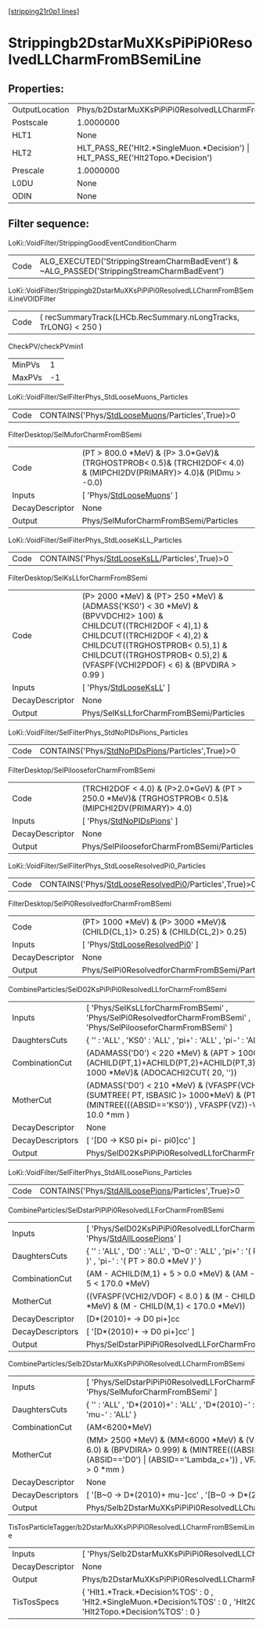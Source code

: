 [[stripping21r0p1 lines]](./stripping21r0p1-index)

# Strippingb2DstarMuXKsPiPiPi0ResolvedLLCharmFromBSemiLine

## Properties:

|                |                                                                                   |
|----------------|-----------------------------------------------------------------------------------|
| OutputLocation | Phys/b2DstarMuXKsPiPiPi0ResolvedLLCharmFromBSemiLine/Particles                    |
| Postscale      | 1.0000000                                                                         |
| HLT1           | None                                                                              |
| HLT2           | HLT_PASS_RE('Hlt2.\*SingleMuon.\*Decision') \| HLT_PASS_RE('Hlt2Topo.\*Decision') |
| Prescale       | 1.0000000                                                                         |
| L0DU           | None                                                                              |
| ODIN           | None                                                                              |

## Filter sequence:

LoKi::VoidFilter/StrippingGoodEventConditionCharm

|      |                                                                                            |
|------|--------------------------------------------------------------------------------------------|
| Code | ALG_EXECUTED('StrippingStreamCharmBadEvent') & ~ALG_PASSED('StrippingStreamCharmBadEvent') |

LoKi::VoidFilter/Strippingb2DstarMuXKsPiPiPi0ResolvedLLCharmFromBSemiLineVOIDFilter

|      |                                                                 |
|------|-----------------------------------------------------------------|
| Code | ( recSummaryTrack(LHCb.RecSummary.nLongTracks, TrLONG) \< 250 ) |

CheckPV/checkPVmin1

|        |     |
|--------|-----|
| MinPVs | 1   |
| MaxPVs | -1  |

LoKi::VoidFilter/SelFilterPhys_StdLooseMuons_Particles

|      |                                                                                                     |
|------|-----------------------------------------------------------------------------------------------------|
| Code | CONTAINS('Phys/[StdLooseMuons](./stripping21r0p1-commonparticles-stdloosemuons)/Particles',True)\>0 |

FilterDesktop/SelMuforCharmFromBSemi

|                 |                                                                                                                            |
|-----------------|----------------------------------------------------------------------------------------------------------------------------|
| Code            | (PT \> 800.0 \*MeV) & (P\> 3.0\*GeV)& (TRGHOSTPROB\< 0.5)& (TRCHI2DOF\< 4.0) & (MIPCHI2DV(PRIMARY)\> 4.0)& (PIDmu \> -0.0) |
| Inputs          | [ 'Phys/[StdLooseMuons](./stripping21r0p1-commonparticles-stdloosemuons)' ]                                              |
| DecayDescriptor | None                                                                                                                       |
| Output          | Phys/SelMuforCharmFromBSemi/Particles                                                                                      |

LoKi::VoidFilter/SelFilterPhys_StdLooseKsLL_Particles

|      |                                                                                                   |
|------|---------------------------------------------------------------------------------------------------|
| Code | CONTAINS('Phys/[StdLooseKsLL](./stripping21r0p1-commonparticles-stdlooseksll)/Particles',True)\>0 |

FilterDesktop/SelKsLLforCharmFromBSemi

|                 |                                                                                                                                                                                                                                                                         |
|-----------------|-------------------------------------------------------------------------------------------------------------------------------------------------------------------------------------------------------------------------------------------------------------------------|
| Code            | (P\> 2000 \*MeV) & (PT\> 250 \*MeV) & (ADMASS('KS0') \< 30 \*MeV) & (BPVVDCHI2\> 100) & CHILDCUT((TRCHI2DOF \< 4),1) & CHILDCUT((TRCHI2DOF \< 4),2) & CHILDCUT((TRGHOSTPROB\< 0.5),1) & CHILDCUT((TRGHOSTPROB\< 0.5),2) & (VFASPF(VCHI2PDOF) \< 6) & (BPVDIRA \> 0.99 ) |
| Inputs          | [ 'Phys/[StdLooseKsLL](./stripping21r0p1-commonparticles-stdlooseksll)' ]                                                                                                                                                                                             |
| DecayDescriptor | None                                                                                                                                                                                                                                                                    |
| Output          | Phys/SelKsLLforCharmFromBSemi/Particles                                                                                                                                                                                                                                 |

LoKi::VoidFilter/SelFilterPhys_StdNoPIDsPions_Particles

|      |                                                                                                       |
|------|-------------------------------------------------------------------------------------------------------|
| Code | CONTAINS('Phys/[StdNoPIDsPions](./stripping21r0p1-commonparticles-stdnopidspions)/Particles',True)\>0 |

FilterDesktop/SelPilooseforCharmFromBSemi

|                 |                                                                                                           |
|-----------------|-----------------------------------------------------------------------------------------------------------|
| Code            | (TRCHI2DOF \< 4.0) & (P\>2.0\*GeV) & (PT \> 250.0 \*MeV)& (TRGHOSTPROB\< 0.5)& (MIPCHI2DV(PRIMARY)\> 4.0) |
| Inputs          | [ 'Phys/[StdNoPIDsPions](./stripping21r0p1-commonparticles-stdnopidspions)' ]                           |
| DecayDescriptor | None                                                                                                      |
| Output          | Phys/SelPilooseforCharmFromBSemi/Particles                                                                |

LoKi::VoidFilter/SelFilterPhys_StdLooseResolvedPi0_Particles

|      |                                                                                                                 |
|------|-----------------------------------------------------------------------------------------------------------------|
| Code | CONTAINS('Phys/[StdLooseResolvedPi0](./stripping21r0p1-commonparticles-stdlooseresolvedpi0)/Particles',True)\>0 |

FilterDesktop/SelPi0ResolvedforCharmFromBSemi

|                 |                                                                                           |
|-----------------|-------------------------------------------------------------------------------------------|
| Code            | (PT\> 1000 \*MeV) & (P\> 3000 \*MeV)& (CHILD(CL,1)\> 0.25) & (CHILD(CL,2)\> 0.25)         |
| Inputs          | [ 'Phys/[StdLooseResolvedPi0](./stripping21r0p1-commonparticles-stdlooseresolvedpi0)' ] |
| DecayDescriptor | None                                                                                      |
| Output          | Phys/SelPi0ResolvedforCharmFromBSemi/Particles                                            |

CombineParticles/SelD02KsPiPiPi0ResolvedLLforCharmFromBSemi

|                  |                                                                                                                                                                                          |
|------------------|------------------------------------------------------------------------------------------------------------------------------------------------------------------------------------------|
| Inputs           | [ 'Phys/SelKsLLforCharmFromBSemi' , 'Phys/SelPi0ResolvedforCharmFromBSemi' , 'Phys/SelPilooseforCharmFromBSemi' ]                                                                      |
| DaughtersCuts    | { '' : 'ALL' , 'KS0' : 'ALL' , 'pi+' : 'ALL' , 'pi-' : 'ALL' , 'pi0' : 'ALL' }                                                                                                           |
| CombinationCut   | (ADAMASS('D0') \< 220 \*MeV) & (APT \> 1000 \*MeV)& (ACHILD(PT,1)+ACHILD(PT,2)+ACHILD(PT,3)+ACHILD(PT,4) \> 1000 \*MeV)& (ADOCACHI2CUT( 20, ''))                                         |
| MotherCut        | (ADMASS('D0') \< 210 \*MeV) & (VFASPF(VCHI2/VDOF) \< 6.0) & (SUMTREE( PT, ISBASIC )\> 1000\*MeV) & (PT \> 1000 \*MeV)& (MINTREE(((ABSID=='KS0')) , VFASPF(VZ))-VFASPF(VZ) \> 10.0 \*mm ) |
| DecayDescriptor  | None                                                                                                                                                                                     |
| DecayDescriptors | [ '[D0 -\> KS0 pi+ pi- pi0]cc' ]                                                                                                                                                     |
| Output           | Phys/SelD02KsPiPiPi0ResolvedLLforCharmFromBSemi/Particles                                                                                                                                |

LoKi::VoidFilter/SelFilterPhys_StdAllLoosePions_Particles

|      |                                                                                                           |
|------|-----------------------------------------------------------------------------------------------------------|
| Code | CONTAINS('Phys/[StdAllLoosePions](./stripping21r0p1-commonparticles-stdallloosepions)/Particles',True)\>0 |

CombineParticles/SelDstarPiPiPi0ResolvedLLForCharmFromBSemi

|                  |                                                                                                                                         |
|------------------|-----------------------------------------------------------------------------------------------------------------------------------------|
| Inputs           | [ 'Phys/SelD02KsPiPiPi0ResolvedLLforCharmFromBSemi' , 'Phys/[StdAllLoosePions](./stripping21r0p1-commonparticles-stdallloosepions)' ] |
| DaughtersCuts    | { '' : 'ALL' , 'D0' : 'ALL' , 'D~0' : 'ALL' , 'pi+' : '( PT \> 80.0 \*MeV )' , 'pi-' : '( PT \> 80.0 \*MeV )' }                         |
| CombinationCut   | (AM - ACHILD(M,1) + 5 \> 0.0 \*MeV) & (AM - ACHILD(M,1) - 5 \< 170.0 \*MeV)                                                             |
| MotherCut        | ((VFASPF(VCHI2/VDOF) \< 8.0 ) & (M - CHILD(M,1) \> 0.0 \*MeV) & (M - CHILD(M,1) \< 170.0 \*MeV))                                        |
| DecayDescriptor  | [D\*(2010)+ -\> D0 pi+]cc                                                                                                             |
| DecayDescriptors | [ '[D\*(2010)+ -\> D0 pi+]cc' ]                                                                                                     |
| Output           | Phys/SelDstarPiPiPi0ResolvedLLForCharmFromBSemi/Particles                                                                               |

CombineParticles/Selb2DstarMuXKsPiPiPi0ResolvedLLCharmFromBSemi

|                  |                                                                                                                                                                                                |
|------------------|------------------------------------------------------------------------------------------------------------------------------------------------------------------------------------------------|
| Inputs           | [ 'Phys/SelDstarPiPiPi0ResolvedLLForCharmFromBSemi' , 'Phys/SelMuforCharmFromBSemi' ]                                                                                                        |
| DaughtersCuts    | { '' : 'ALL' , 'D\*(2010)+' : 'ALL' , 'D\*(2010)-' : 'ALL' , 'mu+' : 'ALL' , 'mu-' : 'ALL' }                                                                                                   |
| CombinationCut   | (AM\<6200\*MeV)                                                                                                                                                                                |
| MotherCut        | (MM\> 2500 \*MeV) & (MM\<6000 \*MeV) & (VFASPF(VCHI2/VDOF)\< 6.0) & (BPVDIRA\> 0.999) & (MINTREE(((ABSID=='D+') \| (ABSID=='D0') \| (ABSID=='Lambda_c+')) , VFASPF(VZ))-VFASPF(VZ) \> 0 \*mm ) |
| DecayDescriptor  | None                                                                                                                                                                                           |
| DecayDescriptors | [ '[B~0 -\> D\*(2010)+ mu-]cc' , '[B~0 -\> D\*(2010)+ mu+]cc' ]                                                                                                                          |
| Output           | Phys/Selb2DstarMuXKsPiPiPi0ResolvedLLCharmFromBSemi/Particles                                                                                                                                  |

TisTosParticleTagger/b2DstarMuXKsPiPiPi0ResolvedLLCharmFromBSemiLine

|                 |                                                                                                                                       |
|-----------------|---------------------------------------------------------------------------------------------------------------------------------------|
| Inputs          | [ 'Phys/Selb2DstarMuXKsPiPiPi0ResolvedLLCharmFromBSemi' ]                                                                           |
| DecayDescriptor | None                                                                                                                                  |
| Output          | Phys/b2DstarMuXKsPiPiPi0ResolvedLLCharmFromBSemiLine/Particles                                                                        |
| TisTosSpecs     | { 'Hlt1.\*Track.\*Decision%TOS' : 0 , 'Hlt2.\*SingleMuon.\*Decision%TOS' : 0 , 'Hlt2Global%TIS' : 0 , 'Hlt2Topo.\*Decision%TOS' : 0 } |
